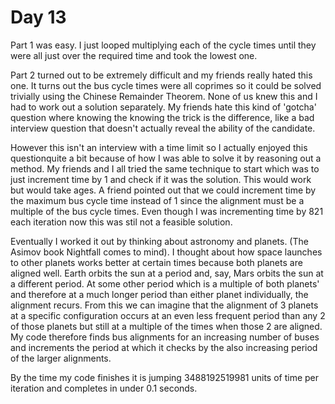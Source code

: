 # Day 13

Part 1 was easy. I just looped multiplying each of the cycle times until they were all just over the required time and took the lowest one.


Part 2 turned out to be extremely difficult and my friends really hated this one. It turns out the bus cycle times were all coprimes so it could be solved trivially using the Chinese Remainder Theorem. None of us knew this and I had to work out a solution separately. My friends hate this kind of 'gotcha' question where knowing the knowing the trick is the difference, like a bad interview question that doesn't actually reveal the ability of the candidate.


However this isn't an interview with a time limit so I actually enjoyed this questionquite a bit because of how I was able to solve it by reasoning out a method. My friends and I all tried the same technique to start which was to just increment time by 1 and check if it was the solution. This would work but would take ages. A friend pointed out that we could increment time by the maximum bus cycle time instead of 1 since the alignment must be a multiple of the bus cycle times. Even though I was incrementing time by 821 each iteration now this was stil not a feasible solution.


Eventually I worked it out by thinking about astronomy and planets. (The Asimov book Nightfall comes to mind). I thought about how space launches to other planets works better at certain times because both planets are aligned well. Earth orbits the sun at a period and, say, Mars orbits the sun at a different period. At some other period which is a multiple of both planets' and therefore at a much longer period than either planet individually, the alignment recurs. From this we can imagine that the alignment of 3 planets at a specific configuration occurs at an even less frequent period than any 2 of those planets but still at a multiple of the times when those 2 are aligned. My code therefore finds bus alignments for an increasing number of buses and increments the period at which it checks by the also increasing period of the larger alignments.


By the time my code finishes it is jumping 3488192519981 units of time per iteration and completes in under 0.1 seconds. 